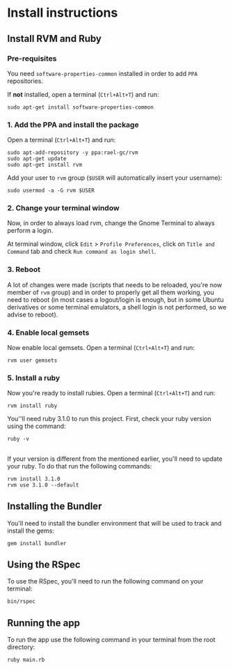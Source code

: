 # Install instructions

## Install RVM and Ruby

### Pre-requisites

You need `software-properties-common` installed in order to add `PPA` repositories.

If **not** installed, open a terminal (`Ctrl+Alt+T`) and run:

```term
sudo apt-get install software-properties-common
```

### 1. Add the PPA and install the package

Open a terminal (`Ctrl+Alt+T`) and run:

```term
sudo apt-add-repository -y ppa:rael-gc/rvm
sudo apt-get update
sudo apt-get install rvm
```

Add your user to `rvm` group (`$USER` will automatically insert your username):

```term
sudo usermod -a -G rvm $USER
```    
### 2. Change your terminal window

Now, in order to always load rvm, change the Gnome Terminal to always perform a login.

At terminal window, click `Edit` > `Profile Preferences`, click on `Title and Command` tab and check `Run command as login shell`.

### 3. Reboot

A lot of changes were made (scripts that needs to be reloaded, you're now member of `rvm` group) and in order to properly get all them working, you need to reboot (in most cases a logout/login is enough, but in some Ubuntu derivatives or some terminal emulators, a shell login is not performed, so we advise to reboot).

### 4. Enable local gemsets

Now enable local gemsets. Open a terminal (`Ctrl+Alt+T`) and run:

```term
rvm user gemsets
```

### 5. Install a ruby

Now you're ready to install rubies. Open a terminal (`Ctrl+Alt+T`) and run:

```term
rvm install ruby
```

You''ll need ruby 3.1.0 to run this project. First, check your ruby version using the command:

```term
ruby -v
```

##

If your version is different from the mentioned earlier, you'll need to update your ruby. To do that run the following commands:

```term
rvm install 3.1.0
rvm use 3.1.0 --default
```

## Installing the Bundler

You'll need to install the bundler environment that will be used to track and install the gems:

```term
gem install bundler
```

## Using the RSpec

To use the RSpec, you'll need to run the following command on your terminal:

```term
bin/rspec
```
## Running the app

To run the app use the following command in your terminal from the root directory:

```term
ruby main.rb
```
##

